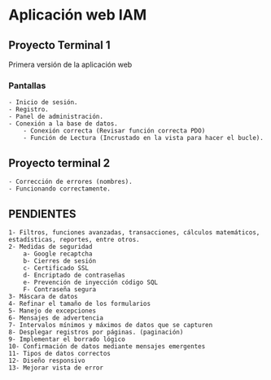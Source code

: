 # Aplicación web IAM
## Proyecto Terminal 1

Primera versión de la aplicación web
### Pantallas
    - Inicio de sesión.
    - Registro.
    - Panel de administración.
    - Conexión a la base de datos.
        - Conexión correcta (Revisar función correcta PDO)
        - Función de Lectura (Incrustado en la vista para hacer el bucle). 

## Proyecto terminal 2
    - Corrección de errores (nombres).
    - Funcionando correctamente.

## PENDIENTES
    1- Filtros, funciones avanzadas, transacciones, cálculos matemáticos, estadísticas, reportes, entre otros.
    2- Medidas de seguridad
        a- Google recaptcha
        b- Cierres de sesión
        c- Certificado SSL
        d- Encriptado de contraseñas
        e- Prevención de inyección código SQL
        F- Contraseña segura
    3- Máscara de datos
    4- Refinar el tamaño de los formularios 
    5- Manejo de excepciones
    6- Mensajes de advertencia
    7- Intervalos mínimos y máximos de datos que se capturen
    8- Desplegar registros por páginas. (paginación)
    9- Implementar el borrado lógico
    10- Confirmación de datos mediante mensajes emergentes
    11- Tipos de datos correctos
    12- Diseño responsivo
    13- Mejorar vista de error